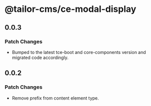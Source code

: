 # @tailor-cms/ce-modal-display

## 0.0.3

### Patch Changes

- Bumped to the latest tce-boot and core-components version and migrated code accordingly.

## 0.0.2

### Patch Changes

- Remove prefix from content element type.
